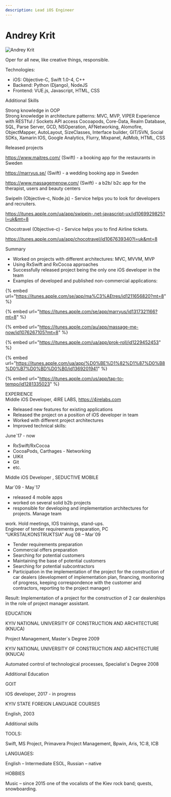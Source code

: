 ```yaml
---
description: Lead iOS Engineer
---
```


# Andrey Krit

![Andrey Krit ](../.gitbook/assets/andrei-krit.jpg)

Oper for all new, like creative things, responsible.

Technologies:

*   iOS: Objective-C, Swift 1.0-4, C++
*   Backend: Python \(Django\), NodeJS
*   Frontend: VUE.js, Javascript, HTML, CSS

  Additional Skills

  Strong knowledge in OOP  
   Strong knowledge in architecture patterns: MVC, MVP, VIPER Experience with RESTful / Sockets API access Cocoapods, Core-Data, Realm Database, SQL, Parse Server, GCD, NSOperation, AFNetworking, Alomofire, ObjectMapper, AutoLayout, SizeClasses, Interface builder, GIT/SVN, Social SDKs, Xamarin IOS, Google Analytics, Flurry, Mixpanel, AdMob, HTML, CSS

  Released projects

  https://www.maitres.com/ \(Swift\) - a booking app for the restaurants in Sweden

  https://marryus.se/ \(Swift\) - a wedding booking app in Sweden

  https://www.massagemenow.com/ \(Swift\) - a b2b/ b2c app for the therapist, users and beauty centers

  SwipeIn \(Objective-c, Node.js\) - Service helps you to look for developers and recruiters.

  https://itunes.apple.com/ua/app/swipein-.net-javascript-ux/id1069929825?l=uk&mt=8

  Chocotravel \(Objective-c\) - Service helps you to find Airline tickets.

  https://itunes.apple.com/ua/app/chocotravel/id1067639340?l=uk&mt=8

  Summary

*  Worked on projects with different architectures: MVC, MVVM, MVP
*  Using RxSwift and RxCocoa approaches
*  Successfully released project being the only one iOS developer in the team
*  Examples of developed and published non-commercial applications:

{% embed url="https://itunes.apple.com/se/app/ma%C3%AEtres/id1211656820?mt=8" %}

{% embed url="https://itunes.apple.com/se/app/marryus/id1317321166?mt=8" %}

{% embed url="https://itunes.apple.com/au/app/massage-me-now/id1076267105?mt=8" %}



{% embed url="https://itunes.apple.com/ua/app/prok-roll/id1229452453" %}



{% embed url="https://itunes.apple.com/ua/app/%D0%BE%D1%82%D1%87%D0%B8%D0%B7%D0%BD%D0%B0/id1369201941" %}



{% embed url="https://itunes.apple.com/us/app/tap-to-tempo/id1281335023" %}

EXPERIENCE  
 Middle iOS Developer, 4IRE LABS, https://4irelabs.com



*   Released new features for existing applications
*   Released the project on a position of iOS developer in team
*   Worked with different project architectures
*   Improved technical skills:

June\`17 - now

- RxSwift/RxCocoa  
 - CocoaPods, Carthages - Networking  
 - UIKit  
 - Git  
 - etc.

Middle iOS Developer , SEDUCTIVE MOBILE

Mar\`09 - May\`17

*  released 4 mobile apps
*  worked on several solid b2b projects
*  responsible for developing and implementation architectures for projects. Manage team

  work. Hold meetings, IOS trainings, stand-ups.  
   Engineer of tender requirements preparation, PC “UKRSTALKONSTRUKTSIA” Aug\`08 – Mar\`09

*  Tender requirements preparation
*  Commercial offers preparation
*  Searching for potential customers
*  Maintaining the base of potential customers
*  Searching for potential subcontractors
*  Participation in the implementation of the project for the construction of car dealers \(development of implementation plan, financing, monitoring of progress, keeping correspondence with the customer and contractors, reporting to the project manager\)

  Result: Implementation of a project for the construction of 2 car dealerships in the role of project manager assistant.

  EDUCATION

  KYIV NATIONAL UNIVERSITY OF CONSTRUCTION AND ARCHITECTURE \(KNUCA\)

  Project Management, Master\`s Degree 2009

  KYIV NATIONAL UNIVERSITY OF CONSTRUCTION AND ARCHITECTURE \(KNUCA\)

  Automated control of technological processes, Specialist\`s Degree 2008

  Additional Education

  GOIT

  IOS developer, 2017 - in progress

  KYIV STATE FOREIGN LANGUAGE COURSES

English, 2003

Additional skills

TOOLS:

Swift, MS Project, Primavera Project Management, Bpwin, Aris, 1C:8, ICB

LANGUAGES:

English – Intermediate ESOL, Russian – native

HOBBIES

Music – since 2015 one of the vocalists of the Kiev rock band; quests, snowboarding.

